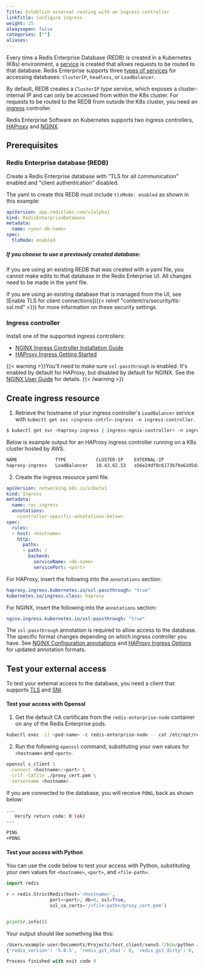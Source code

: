 ```yaml
---
Title: Establish external routing with an ingress controller
linkTitle: Configure ingress
weight: 25
alwaysopen: false
categories: [""]
aliases: 
---
```


Every time a Redis Enterprise Database (REDB) is created in a Kubernetes (K8s) environment, a [service](https://kubernetes.io/docs/concepts/services-networking/service/) is created that allows requests to be routed to that database. Redis Enterprise supports three [types of services](https://kubernetes.io/docs/concepts/services-networking/service/#publishing-services-service-types) for accessing databases: `ClusterIP`, `headless`, or `LoadBalancer`.

By default, REDB creates a `ClusterIP` type service, which exposes a cluster-internal IP and can only be accessed from within the K8s cluster. For requests to be routed to the REDB from outside the K8s cluster, you need an [ingress](https://kubernetes.io/docs/concepts/services-networking/ingress/) controller.

Redis Enterprise Software on Kubernetes supports two ingress controllers, [HAProxy](https://haproxy-ingress.github.io/) and [NGINX](https://kubernetes.github.io/ingress-nginx/).

## Prerequisites

### Redis Enterprise database (REDB)

Create a Redis Enterprise database with "TLS for all communication" enabled and "client authentication" disabled.

The yaml to create this REDB must include `tlsMode: enabled` as shown in this example:

```yaml
apiVersion: app.redislabs.com/v1alpha1
kind: RedisEnterpriseDatabase
metadata:
  name: <your-db-name>
spec:
  tlsMode: enabled
```

##### If you choose to use a previously created database:

If you are using an existing REDB that was created with a yaml file, you cannot make edits to that database in the Redis Enterprise UI. All changes need to be made in the yaml file.

If you are using an existing database that is managed from the UI, see [Enable TLS for client connections]({{< relref "content/rs/security/tls-ssl.md" >}}) for more information on these security settings.

### Ingress controller

Install one of the supported ingress controllers:

- [NGINX Ingress Controller Installation Guide](https://kubernetes.github.io/ingress-nginx/deploy/)
- [HAProxy Ingress Getting Started](https://haproxy-ingress.github.io/docs/getting-started/)

{{< warning >}}You'll need to make sure `ssl-passthrough` is enabled. It's enabled by default for HAProxy, but disabled by default for NGINX. See the [NGINX User Guide](https://kubernetes.github.io/ingress-nginx/user-guide/tls/#ssl-passthrough) for details. {{< /warning >}}

## Create ingress resource

1. Retrieve the hostname of your ingress controller's `LoadBalancer` service with `kubectl get svc <ingress-cntrl>-ingress -n ingress-controller`.

  ```bash
  $ kubectl get svc <haproxy-ingress | ingress-ngnix-controller> -n ingress-controller
  ```

  Below is example output for an HAProxy ingress controller running on a K8s cluster hosted by AWS.

  ```bash
  NAME              TYPE           CLUSTER-IP    EXTERNAL-IP                                                              PORT(S)                                      AGE
  haproxy-ingress   LoadBalancer   10.43.62.53   a56e24df8c6173b79a63d5da54fd9cff-676486416.us-east-1.elb.amazonaws.com   80:30610/TCP,443:31597/TCP   21m
  ```

2. Create the ingress resource yaml file.

```yaml
apiVersion: networking.k8s.io/v1beta1
kind: Ingress
metadata:
  name: rec-ingress
  annotations:
    <controller-specific-annotations-below>
spec:
  rules:
  - host: <hostname>
    http:
      paths:
      - path: /
        backend:
          serviceName: <db-name>
          servicePort: <port>
```

For HAProxy, insert the following into the `annotations` section:
```yaml
haproxy.ingress.kubernetes.io/ssl-passthrough: "true"
kubernetes.io/ingress.class: haproxy
```

For NGINX, insert the following into the `annotations` section: 
```yaml
nginx.ingress.kubernetes.io/ssl-passthrough: "true"
```

The `ssl-passthrough` annotation is required to allow access to the database. The specific format changes depending on which ingress controller you have. See [NGINX Configuration annotations](https://kubernetes.github.io/ingress-nginx/user-guide/nginx-configuration/annotations/) and [HAProxy Ingress Options](https://www.haproxy.com/documentation/kubernetes/latest/configuration/ingress/) for updated annotation formats.

## Test your external access

To test your external access to the database, you need a client that supports [TLS](https://en.wikipedia.org/wiki/Transport_Layer_Security) and [SNI](https://en.wikipedia.org/wiki/Server_Name_Indication).

#### Test your access with Openssl

1. Get the default CA certificate from the `redis-enterprise-node` container on any of the Redis Enterprise pods. 

```bash
kubectl exec -it <pod-name> -c redis-enterprise-node -- cat /etc/opt/redislabs/proxy_cert.pem
```

2. Run the following `openssl` command, substituting your own values for `<hostname>` and `<port>`.

```bash
openssl s_client \
 -connect <hostname>:<port> \
 -crlf -CAfile ./proxy_cert.pem \
 -servername <hostname>
```

If you are connected to the database, you will receive `PONG`, back as shown below:

```bash
...
   Verify return code: 0 (ok)
---

PING 
+PONG
```

#### Test your access with Python

You can use the code below to test your access with Python, substituting your own values for `<hostname>`, `<port>`, and `<file-path>`.

```python
import redis

r = redis.StrictRedis(host='<hostname>',
                port=<port>, db=0, ssl=True,
                ssl_ca_certs='/<file-path>/proxy_cert.pem')


print(r.info())
```

Your output should like something like this: 
```python
/Users/example-user/Documents/Projects/test_client/venv3.7/bin/python /Users/example-user/Documents/Projects/test_client/test_ssl.py
{'redis_version': '5.0.5', 'redis_git_sha1': 0, 'redis_git_dirty': 0, 'redis_build_id': 0, 'redis_mode': 'standalone', 'os': 'Linux 4.14.154-128.181.amzn2.x86_64 x86_64', 'arch_bits': 64, 'multiplexing_api': 'epoll', 'gcc_version': '7.4.0', 'process_id': 1, 'run_id': '3ce7721b096517057d28791aab555ed8ac02e1de', 'tcp_port': 10811, 'uptime_in_seconds': 316467, 'uptime_in_days': 3, 'hz': 10, 'lru_clock': 0, 'config_file': '', 'connected_clients': 1, 'client_longest_output_list': 0, 'client_biggest_input_buf': 0, 'blocked_clients': 0, 'used_memory': 12680016, 'used_memory_human': '12.9M', 'used_memory_rss': 12680016, 'used_memory_peak': 13452496, 'used_memory_peak_human': '12.82M', 'used_memory_lua': 151552, 'mem_fragmentation_ratio': 1, 'mem_allocator': 'jemalloc-5.1.0', 'loading': 0, 'rdb_changes_since_last_save': 0, 'rdb_bgsave_in_progress': 0, 'rdb_last_save_time': 1577753916, 'rdb_last_bgsave_status': 'ok', 'rdb_last_bgsave_time_sec': 0, 'rdb_current_bgsave_time_sec': -1, 'aof_enabled': 0, 'aof_rewrite_in_progress': 0, 'aof_rewrite_scheduled': 0, 'aof_last_rewrite_time_sec': -1, 'aof_current_rewrite_time_sec': -1, 'aof_last_bgrewrite_status': 'ok', 'aof_last_write_status': 'ok', 'total_connections_received': 4, 'total_commands_processed': 6, 'instantaneous_ops_per_sec': 14, 'total_net_input_bytes': 0, 'total_net_output_bytes': 0, 'instantaneous_input_kbps': 0.0, 'instantaneous_output_kbps': 0.0, 'rejected_connections': 0, 'sync_full': 1, 'sync_partial_ok': 0, 'sync_partial_err': 0, 'expired_keys': 0, 'evicted_keys': 0, 'keyspace_hits': 0, 'keyspace_misses': 0, 'pubsub_channels': 0, 'pubsub_patterns': 0, 'latest_fork_usec': 0, 'migrate_cached_sockets': 0, 'role': 'master', 'connected_slaves': 1, 'slave0': {'ip': '0.0.0.0', 'port': 0, 'state': 'online', 'offset': 0, 'lag': 0}, 'master_repl_offset': 0, 'repl_backlog_active': 0, 'repl_backlog_size': 1048576, 'repl_backlog_first_byte_offset': 0, 'repl_backlog_histlen': 0, 'used_cpu_sys': 0.0, 'used_cpu_user': 0.0, 'used_cpu_sys_children': 0.0, 'used_cpu_user_children': 0.0, 'cluster_enabled': 0}

Process finished with exit code 0
```